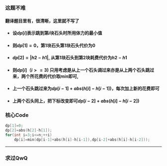 ### 这题不难
#### 翻译题目里有，很清晰，这里就不写了
- #### 设$dp[i]$表示跳到第$i$块石头时所用体力的最小值
- #### 	则$dp[1]=0$，第$1$块石头第$1$块石头代价为0
- #### $dp[2]=|h2-h1|$, 从第$1$块石头到第$2$块耗费代价为$h2-h1$
- #### 则$dp[i]$（$i>=3$) 只用考虑是从上一个石头调过来亦是从上两个石头跳过来，两个所花费的代价取$min$即可,
- #### 上一个石头跳过来为$dp[i-1]+abs(h[i]-h[i-1])$，每次加上新的花费即可
- #### 上两个石头同上，把下标改变即可$dp[i-2]+abs(h[i]-h[i-2])$

### 核心Code
```c
dp[1]=0;
dp[2]=abs(h[2]-h[1]);
for(int i=3;i<=n;++i)
	dp[i]=min(dp[i-1]+abs(h[i]-h[i-1]),dp[i-2]+abs(h[i]-h[i-2]));
```



------------
### 求过QwQ